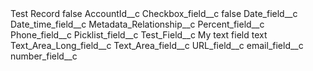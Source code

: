 <?xml version="1.0" encoding="UTF-8"?>
<CustomMetadata xmlns="http://soap.sforce.com/2006/04/metadata" xmlns:xsi="http://www.w3.org/2001/XMLSchema-instance" xmlns:xsd="http://www.w3.org/2001/XMLSchema">
    <label>Test Record</label>
    <protected>false</protected>
    <values>
        <field>AccountId__c</field>
        <value xsi:nil="true"/>
    </values>
    <values>
        <field>Checkbox_field__c</field>
        <value xsi:type="xsd:boolean">false</value>
    </values>
    <values>
        <field>Date_field__c</field>
        <value xsi:nil="true"/>
    </values>
    <values>
        <field>Date_time_field__c</field>
        <value xsi:nil="true"/>
    </values>
    <values>
        <field>Metadata_Relationship__c</field>
        <value xsi:nil="true"/>
    </values>
    <values>
        <field>Percent_field__c</field>
        <value xsi:nil="true"/>
    </values>
    <values>
        <field>Phone_field__c</field>
        <value xsi:nil="true"/>
    </values>
    <values>
        <field>Picklist_field__c</field>
        <value xsi:nil="true"/>
    </values>
    <values>
        <field>Test_Field__c</field>
        <value xsi:type="xsd:string">My text field text</value>
    </values>
    <values>
        <field>Text_Area_Long_field__c</field>
        <value xsi:nil="true"/>
    </values>
    <values>
        <field>Text_Area_field__c</field>
        <value xsi:nil="true"/>
    </values>
    <values>
        <field>URL_field__c</field>
        <value xsi:nil="true"/>
    </values>
    <values>
        <field>email_field__c</field>
        <value xsi:nil="true"/>
    </values>
    <values>
        <field>number_field__c</field>
        <value xsi:nil="true"/>
    </values>
</CustomMetadata>
